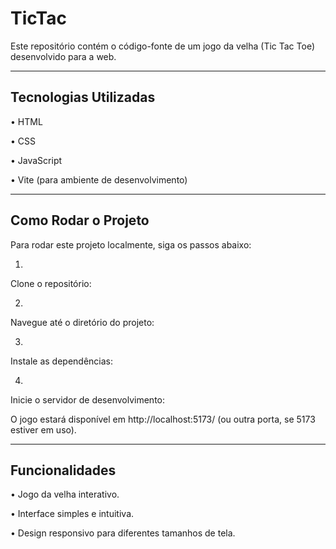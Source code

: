 # TicTac

Este repositório contém o código-fonte de um jogo da velha (Tic Tac Toe) desenvolvido para a web.
<hr>

## Tecnologias Utilizadas

•
HTML

•
CSS

•
JavaScript

•
Vite (para ambiente de desenvolvimento)
<hr>

## Como Rodar o Projeto

Para rodar este projeto localmente, siga os passos abaixo:

1.
Clone o repositório:

2.
Navegue até o diretório do projeto:

3.
Instale as dependências:

4.
Inicie o servidor de desenvolvimento:

O jogo estará disponível em http://localhost:5173/ (ou outra porta, se 5173 estiver em uso).
<hr>

## Funcionalidades

•
Jogo da velha interativo.

•
Interface simples e intuitiva.

•
Design responsivo para diferentes tamanhos de tela.


